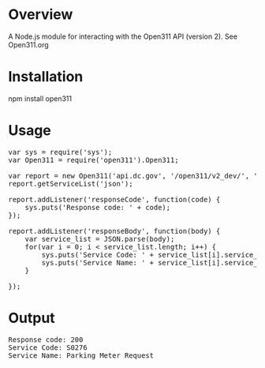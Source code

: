 Overview
========

A Node.js module for interacting with the Open311 API (version 2).  See Open311.org

Installation
============

npm install open311

Usage
=====
<pre>
var sys = require('sys');
var Open311 = require('open311').Open311;

var report = new Open311('api.dc.gov', '/open311/v2_dev/', 'dc.gov', false);
report.getServiceList('json');

report.addListener('responseCode', function(code) {
	sys.puts('Response code: ' + code);
});

report.addListener('responseBody', function(body) {
	var service_list = JSON.parse(body);
	for(var i = 0; i < service_list.length; i++) {
		sys.puts('Service Code: ' + service_list[i].service_code);
		sys.puts('Service Name: ' + service_list[i].service_name);
	}
	
});
</pre>

Output
======

<pre>
Response code: 200
Service Code: S0276
Service Name: Parking Meter Request
</pre>